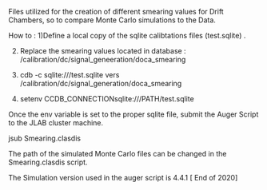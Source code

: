 Files utilized for the creation of different smearing values for Drift Chambers, so to compare Monte Carlo simulations to the Data.

How to : 
1)Define a local copy of the sqlite calibtations files (test.sqlite) .

2) Replace the smearing values located in  database : /calibration/dc/signal_geneeration/doca_smearing 

3) cdb -c sqlite:///test.sqlite vers /calibration/dc/signal_generation/doca_smearing

4) setenv CCDB_CONNECTIONsqlite:///PATH/test.sqlite

Once the env variable is set to the proper sqlite file,  submit the Auger Script to the JLAB cluster machine.


jsub Smearing.clasdis 

The path of the simulated Monte Carlo files can be changed in the Smearing.clasdis script.


The Simulation version used in the auger script is 4.4.1 [ End of 2020]  
